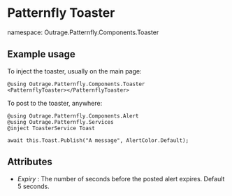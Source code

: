 ﻿# Patternfly Toaster

namespace: Outrage.Patternfly.Components.Toaster

## Example usage

To inject the toaster, usually on the main page:

```
@using Outrage.Patternfly.Components.Toaster
<PatternflyToaster></PatternflyToaster>
```

To post to the toaster, anywhere:

```
@using Outrage.Patternfly.Components.Alert
@using Outrage.Patternfly.Services
@inject ToasterService Toast

await this.Toast.Publish("A message", AlertColor.Default);
```

## Attributes

* *Expiry* : The number of seconds before the posted alert expires. Default 5 seconds.
